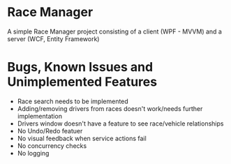# Race Manager
A simple Race Manager project consisting of a client (WPF - MVVM) and a server (WCF, Entity Framework)

# Bugs, Known Issues and Unimplemented Features
* Race search needs to be implemented
* Adding/removing drivers from races doesn't work/needs further implementation
* Drivers window doesn't have a feature to see race/vehicle relationships
* No Undo/Redo featuer
* No visual feedback when service actions fail
* No concurrency checks
* No logging
